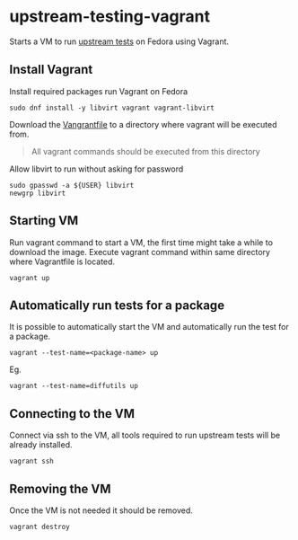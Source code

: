# upstream-testing-vagrant
Starts a VM to run [upstream tests](https://upstreamfirst.fedorainfracloud.org/browse/projects/) on Fedora using Vagrant.


## Install Vagrant
Install required packages run Vagrant on Fedora

    sudo dnf install -y libvirt vagrant vagrant-libvirt

Download the [Vangrantfile](https://github.com/bgoncalv/upstream-testing-vagrant/blob/master/Vagrantfile) to a directory where vagrant will be executed from.
> All vagrant commands should be executed from this directory

Allow libvirt to run without asking for password

    sudo gpasswd -a ${USER} libvirt
    newgrp libvirt

## Starting VM
Run vagrant command to start a VM, the first time might take a while to download the image.
Execute vagrant command within same directory where Vagrantfile is located.

    vagrant up

## Automatically run tests for a package
It is possible to automatically start the VM and automatically run the test for a package.

    vagrant --test-name=<package-name> up

Eg.

    vagrant --test-name=diffutils up


## Connecting to the VM
Connect via ssh to the VM, all tools required to run upstream tests will be already installed.

    vagrant ssh


## Removing the VM
Once the VM is not needed it should be removed.

    vagrant destroy
